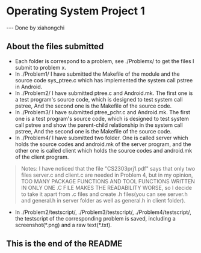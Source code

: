 # Operating System Project 1 
--- Done by xiahongchi

## About the files submitted
* Each folder is correspond to a problem, see ./Problemx/ to  get the files I submit to problem x.
* In ./Problem1/ I have submitted the Makefile of the module and the source code sys_ptree.c which has implemented the system call pstree in Android.
* In ./Problem2/ I have submitted ptree.c and Android.mk. The first one is a test program's source code, which is designed to test system call pstree, And the second one is the Makefile of the source code.
* In ./Problem3/ I have submitted ptree_pchr.c and Android.mk. The first one is a test program's source code, which is designed to test system call pstree and show the parent-child relationship in the system call pstree, And the second one is the Makefile of the source code.
* In ./Problem4/ I have submitted two folder. One is called server which holds the source codes and android.mk of the server program, and the other one is called client which holds the source codes and android.mk of the client program.

>Notes: I have noticed that the file "CS2303prj1.pdf" says that only two files server.c and client.c are needed in Problem 4, but in my opinion, TOO MANY PACKAGE FUNCTIONS AND TOOL FUNCTIONS WRITTEN IN ONLY ONE .C FILE MAKES THE READABILITY WORSE, so I decide to take it apart from .c files and create .h files(you can see server.h and general.h in server folder as well as general.h in client folder).
* In ./Problem2/testscript/, ./Problem3/testscript/, ./Problem4/testscript/, the testscript of the corresponding problem is saved,
including a screenshot(\*.png) and a raw text(\*.txt).

## This is the end of the README 

